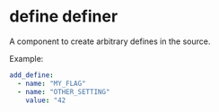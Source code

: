 # define definer

A component to create arbitrary defines in the source.

Example:
```yaml
add_define:
  - name: "MY_FLAG"
  - name: "OTHER_SETTING"
    value: "42
```

